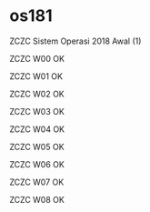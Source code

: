 # os181
ZCZC Sistem Operasi 2018 Awal (1)

ZCZC W00 OK

ZCZC W01 OK

ZCZC W02 OK

ZCZC W03 OK

ZCZC W04 OK

ZCZC W05 OK

ZCZC W06 OK

ZCZC W07 OK

ZCZC W08 OK

